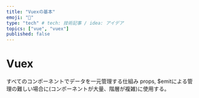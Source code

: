 ```yaml
---
title: "Vuexの基本"
emoji: "🎉"
type: "tech" # tech: 技術記事 / idea: アイデア
topics: ["vue", "vuex"]
published: false
---
```

# Vuex
すべてのコンポーネントでデータを一元管理する仕組み
props, $emitによる管理の難しい場合に(コンポーネントが大量、階層が複雑)に使用する。


